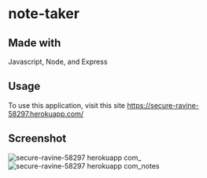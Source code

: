 # note-taker

## Made with
Javascript, Node, and Express

## Usage
To use this application, visit this site https://secure-ravine-58297.herokuapp.com/

## Screenshot
![secure-ravine-58297 herokuapp com_](https://user-images.githubusercontent.com/97713001/178636630-30478178-9924-43a7-9816-cdb8c4e4df49.png)
![secure-ravine-58297 herokuapp com_notes](https://user-images.githubusercontent.com/97713001/178636637-b1b3eb02-a3ea-4ece-a993-1e94f5c303e3.png)
